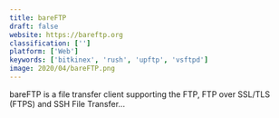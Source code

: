 ```yaml
---
title: bareFTP
draft: false 
website: https://bareftp.org
classification: ['']
platform: ['Web']
keywords: ['bitkinex', 'rush', 'upftp', 'vsftpd']
image: 2020/04/bareFTP.png
---
```

bareFTP is a file transfer client supporting the FTP, FTP over SSL/TLS (FTPS) and SSH File Transfer...